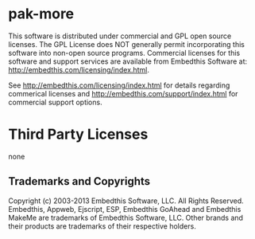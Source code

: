 pak-more
===

This software is distributed under commercial and GPL open source licenses. The GPL License does NOT generally permit
incorporating this software into non-open source programs. Commercial licenses for this software and support services are
available from Embedthis Software at: http://embedthis.com/licensing/index.html.

See http://embedthis.com/licensing/index.html for details regarding commerical licenses and
http://embedthis.com/support/index.html for commercial support options.

Third Party Licenses
===

none

Trademarks and Copyrights
---
Copyright (c) 2003-2013 Embedthis Software, LLC. All Rights Reserved.
Embedthis, Appweb, Ejscript, ESP, Embedthis GoAhead and Embedthis MakeMe are trademarks of Embedthis Software, LLC. 
Other brands and their products are trademarks of their respective holders.

